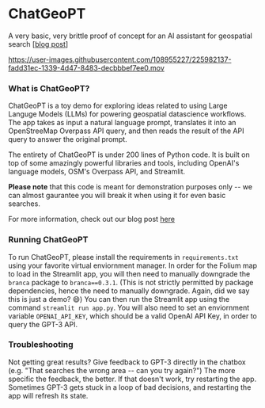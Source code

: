 # ChatGeoPT
A very basic, very brittle proof of concept for an AI assistant for geospatial search [[blog post](https://medium.com/@bengmstrong/chatgeopt-exploring-the-future-of-talking-to-our-maps-b1f82903bb05)]


https://user-images.githubusercontent.com/108955227/225982137-fadd31ec-1339-4d47-8483-decbbbef7ee0.mov


### What is ChatGeoPT?
ChatGeoPT is a toy demo for exploring ideas related to using Large Languge Models (LLMs) for powering geospatial datascience workflows. The app takes as input a natural language prompt, translates it into an OpenStreeMap Overpass API query, and then reads the result of the API query to answer the original prompt.

The entirety of ChatGeoPT is under 200 lines of Python code. It is built on top of some amazingly powerful libraries and tools, including OpenAI's language models, OSM's Overpass API, and Streamlit.

**Please note** that this code is meant for demonstration purposes only -- we can almost gaurantee you will break it when using it for even basic searches.

For more information, check out our blog post [here](https://medium.com/@bengmstrong/chatgeopt-exploring-the-future-of-talking-to-our-maps-b1f82903bb05)

### Running ChatGeoPT
To run ChatGeoPT, please install the requirements in `requirements.txt` using your favorite virtual enviornment manager. In order for the Folium map to load in the Streamlit app, you will then need to manually downgrade the `branca` package to `branca==0.3.1`. (This is not strictly permitted by package dependencies, hence the need to manually downgrade. Again, did we say this is just a demo? :smile:) You can then run the Streamlit app using the command `streamlit run app.py`. You will also need to set an enviornment variable `OPENAI_API_KEY`, which should be a valid OpenAI API Key, in order to query the GPT-3 API.

### Troubleshooting
Not getting great results? Give feedback to GPT-3 directly in the chatbox (e.g. "That searches the wrong area -- can you try again?") The more specific the feedback, the better. If that doesn't work, try restarting the app. Sometimes GPT-3 gets stuck in a loop of bad decisions, and restarting the app will refresh its state.
